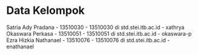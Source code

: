 Data Kelompok
=============

Satria Ady Pradana - 13510030 - 13510030 di std.stei.itb.ac.id - xathrya
Okaswara Perkasa - 13510051 - 13510051 di std.stei.itb.ac.id - okaswara-p
Ezra Hizkia Nathanael - 13510076 - 13510076 di std.stei.itb.ac.id - enathanael
